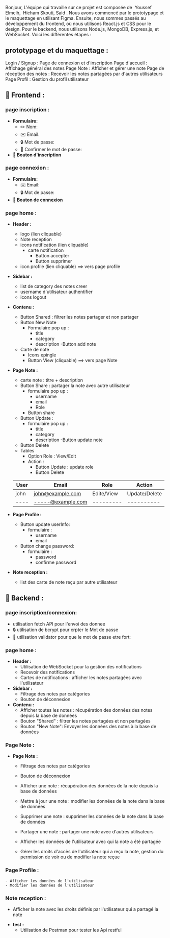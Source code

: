 Bonjour,
L'équipe qui travaille sur ce projet est composée de  Youssef Elmelh,  Hicham Skouti, Said .
Nous avons commencé par le prototypage et le maquettage en utilisant Figma. Ensuite, nous sommes passés au développement du frontend, où nous utilisons React.js et CSS pour le design. Pour le backend, nous utilisons Node.js, MongoDB, Express.js, et WebSocket.
Voici les différentes étapes :

## prototypage et du maquettage :
Login / Signup : Page de connexion et d'inscription
Page d'accueil : Affichage général des notes
Page Note : Afficher et gérer une note
Page de réception des notes : Recevoir les notes partagées par d'autres utilisateurs
Page Profil : Gestion du profil utilisateur

## 📄 Frontend : 
### page inscription : 
+ **Formulaire:**
  - ✏️ Nom:
  - ✉️ Email:
  - 🔒 Mot de passe:
  - 🔄 Confirmer le mot de passe:
+ **🔘 Bouton d'inscription** 

### page connexion : 
+ **Formulaire:**
  - ✉️ Email:
  - 🔒 Mot de passe:
+ **🔘 Bouton de connexion** 

### page home :
+ **Header :**
  - logo (lien cliquable)
  - Note reception
  - icons notification (lien cliquable)
      - carte notification  
        - Button accepter 
        - Button supprimer 
  - icon profile (lien cliquable) ==> vers page profile

+ **Sidebar :**
  - list de category des notes creer
  - username d'utilisateur authentifier
  - icons logout 
+ **Contenu :**
  - Button Shared : filtrer les notes partager et non partager 
  - Button New Note
    - Formulaire pop up :
      - title
      - category
      - description 
     -Button add note
  - Carte de note 
    - Icons epingle 
    - Button View (cliquable) ==> vers page Note
+ **Page Note :**
  - carte note : titre + description 
  - Button Share : partager la note avec autre utilisateur 
      - formulaire pop up :
        - username 
        - email 
        - Role 
      - Button share
  - Button Update :
      - formulaire pop up :
        - title 
        - category
        - description 
      -Button update note
  - Button Delete
  - Tables 
      - Option Role : View/Edit
      - Action : 
        - Button Update : update role
        - Button Delete 



   | User      | Email              | Role      | Action     |
   |-----------|--------------------|-----------|------------|
   | john   | john@example.com   |Edite/View |Update/Delete|
   |----       | -----@example.com  | --------- | ----------|

+ **Page Profile :**
  - Button update userInfo:
      - formulaire :
        - username 
        - email
  - Button change password:
      - formulaire :
        - password 
        - confirme password

+ **Note reception :**
  - list des carte de note reçu par autre utilisateur
 

## 📄 Backend : 
### page inscription/connexion: 
  - utilisation fetch API pour l'envoi des donnee
  - 🔒 utilisation de bcrypt pour crpter le Mot de passe
  - 🔄 utilisation validator pour que le mot de passe etre fort:
### page home :
+ **Header :**
  - Utilisation de WebSocket pour la gestion des notifications
  - Recevoir des notifications
  - Cartes de notifications : afficher les notes partagées avec l'utilisateur
+ **Sidebar :**
    - Filtrage des notes par catégories
    - Bouton de déconnexion
+ **Contenu :**
    -  Afficher toutes les notes : récupération des données des notes depuis la base de données
    - Bouton "Shared" : filtrer les notes partagées et non partagées
    - Bouton "New Note": Envoyer les données des notes à la base de données
      
### Page Note :
+ **Page Note :**
    - Filtrage des notes par catégories
    - Bouton de déconnexion

    - Afficher une note : récupération des données de la note depuis la base de données
    
    - Mettre à jour une note : modifier les données de la note dans la base de données
    
    - Supprimer une note : supprimer les données de la note dans la base de données
    
    - Partager une note : partager une note avec d'autres utilisateurs
    
    - Afficher les données de l'utilisateur avec qui la note a été partagée
    
    - Gérer les droits d'accès de l'utilisateur qui a reçu la note, gestion du permission de voir ou de modifier la note reçue
### Page Profile :
    - Afficher les données de l'utilisateur
    - Modifier les données de l'utilisateur

### Note reception :
  - Afficher la note avec les droits définis par l'utilisateur qui a partagé la note

+ **test :**
  - Utilisation de Postman pour tester les Api restful 










  















  



